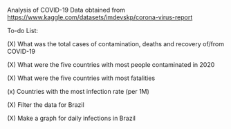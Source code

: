 Analysis of COVID-19 Data obtained from https://www.kaggle.com/datasets/imdevskp/corona-virus-report

To-do List:

(X) What was the total cases of contamination, deaths and recovery of/from COVID-19

(X) What were the five countries with most people contaminated in 2020

(X) What were the five countries with most fatalities

(x) Countries with the most infection rate (per 1M)

(X) Filter the data for Brazil

(X) Make a graph for daily infections in Brazil